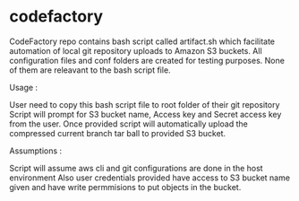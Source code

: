 # codefactory
CodeFactory repo contains bash script called artifact.sh which facilitate automation of local git repository uploads to Amazon S3 buckets.
All configuration files and conf folders are created for testing purposes. None of them are releavant to the bash script file.

Usage :

User need to copy this bash script file to root folder of their git repository
Script will prompt for S3 bucket name, Access key and Secret access key from the user.
Once provided script will automatically upload the compressed current branch tar ball to provided S3 bucket.

Assumptions :

Script will assume aws cli and git configurations are done in the host environment
Also user credentials provided have access to S3 bucket name given and have write permmisions to put objects in the bucket.
